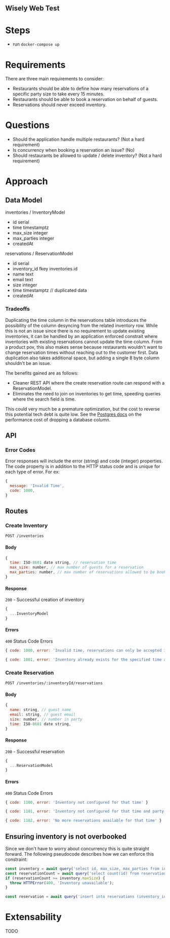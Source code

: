 ## Wisely Web Test

# Steps

- run `docker-compose up`

# Requirements
There are three main requirements to consider:
- Restaurants should be able to define how many reservations of a specific party size to take every 15 minutes.
- Restaurants should be able to book a reservation on behalf of guests.
- Reservations should never exceed inventory.

# Questions
- Should the application handle multiple restaurants? (Not a hard requirement)
- Is concurrency when booking a reservation an issue? (No)
- Should restaurants be allowed to update / delete inventory? (Not a hard requirement)

# Approach
## Data Model
inventories / InventoryModel
- id serial
- time timestamptz
- max_size integer
- max_parties integer
- createdAt

reservations / ReservationModel
- id serial
- inventory_id fkey inventories.id
- name text
- email text
- size integer
- time timestamptz // duplicated data
- createdAt

### Tradeoffs
Duplicating the time column in the reservations table introduces the possibility of the column desyncing from the related inventory row. While this is not an issue since there is no requirement to update existing inventories, it can be handled by an application enforced constrait where inventories with existing reservations cannot update the time column. From a product pov, this also makes sense because restaurants wouldn't want to change reservation times without reaching out to the customer first. Data duplication also takes additional space, but adding a single 8 byte column shouldn't be an issue.

The benefits gained are as follows:
- Cleaner REST API where the create reservation route can respond with a ReservationModel.
- Eliminates the need to join on inventories to get time, speeding queries where the search field is time.

This could very much be a premature optimization, but the cost to reverse this potential tech debt is quite low. See the [Postgres docs](https://www.postgresql.org/docs/current/sql-altertable.html#SQL-ALTERTABLE-NOTES) on the performance cost of dropping a database column.

## API
### Error Codes
Error responses will include the error (string) and code (integer) properties. The code property is in addition to the HTTP status code and is unique for each type of error. For ex:
```js
{
  message: 'Invalid Time',
  code: 1000,
}
```

## Routes
### Create Inventory
`POST /inventories`

#### Body
```js
{
  time: ISO-8601 date string, // reservation time
  max_size: number, // max number of guests for a reservation
  max_parties: number, // max number of reservations allowed to be booked during this timeslot and party size
}
```

#### Response
`200` - Successful creation of inventory
```js
{
  ...InventoryModel
}

```

#### Errors
`400` Status Code Errors

```js
{ code: 1000, error: 'Invalid time, reservations can only be accepted in 15 minute intervals' }
```

```js
{ code: 1001, error: 'Inventory already exists for the specified time and party size' }
```

### Create Reservation
`POST /inventories/:inventoryId/reservations`

#### Body
```js
{
  name: string, // guest name
  email: string, // guest email
  size: number, // number in party
  time: ISO-8601 date string,
}
```

#### Response
`200` - Successful reservation
```js
{
  ...ReservationModel
}
```

#### Errors
`400` Status Code Errors

```js
{ code: 1100, error: 'Inventory not configured for that time' }
```

```js
{ code: 1101, error: 'Inventory not configured for that time and party size' }
```

```js
{ code: 1102, error: 'No more reservations available for that time' }
```

## Ensuring inventory is not overbooked
Since we don't have to worry about concurrency this is quite straight forward. The following pseudocode describes how we can enforce this constraint:

```js
const inventory = await query('select id, max_size, max_parties from inventories where size <= max_size and time = time;');
const reservationCount = await query('select count(id) from reservations where inventory_id=inventoryId');
if (reservationCount >= inventory.maxSize) {
  throw HTTPError(400, 'Inventory unavailable');
}

const reservation = await query('insert into reservations (inventory_id) values (inventory.id)');
```

# Extensability
TODO
